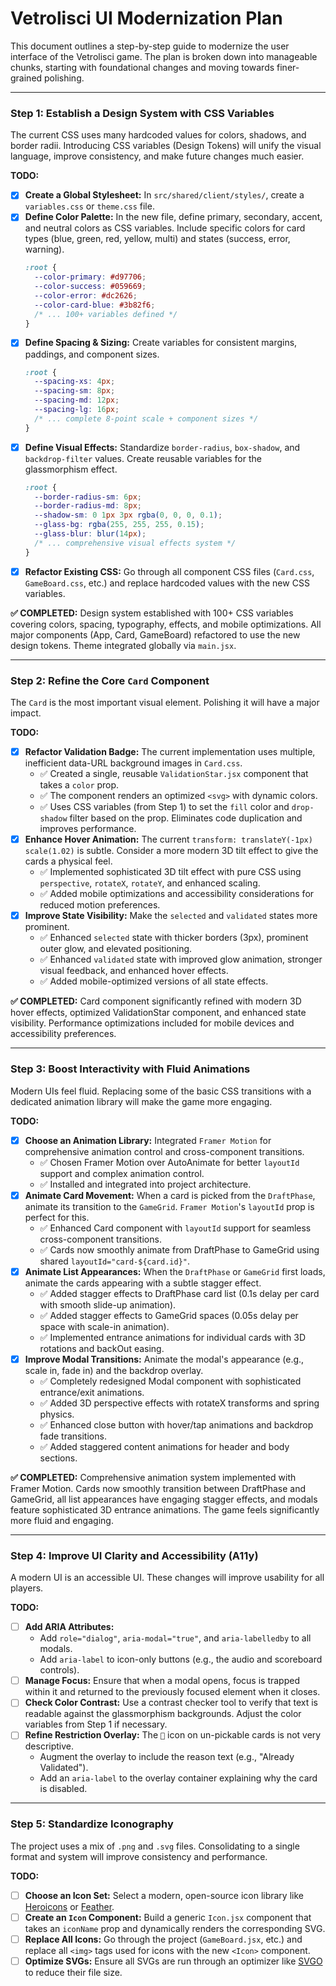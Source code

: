 # Vetrolisci UI Modernization Plan

This document outlines a step-by-step guide to modernize the user interface of the Vetrolisci game. The plan is broken down into manageable chunks, starting with foundational changes and moving towards finer-grained polishing.

---

### Step 1: Establish a Design System with CSS Variables

The current CSS uses many hardcoded values for colors, shadows, and border radii. Introducing CSS variables (Design Tokens) will unify the visual language, improve consistency, and make future changes much easier.

**TODO:**
- [x] **Create a Global Stylesheet:** In `src/shared/client/styles/`, create a `variables.css` or `theme.css` file.
- [x] **Define Color Palette:** In the new file, define primary, secondary, accent, and neutral colors as CSS variables. Include specific colors for card types (blue, green, red, yellow, multi) and states (success, error, warning).
    ```css
    :root {
      --color-primary: #d97706;
      --color-success: #059669;
      --color-error: #dc2626;
      --color-card-blue: #3b82f6;
      /* ... 100+ variables defined */
    }
    ```
- [x] **Define Spacing & Sizing:** Create variables for consistent margins, paddings, and component sizes.
    ```css
    :root {
      --spacing-xs: 4px;
      --spacing-sm: 8px;
      --spacing-md: 12px;
      --spacing-lg: 16px;
      /* ... complete 8-point scale + component sizes */
    }
    ```
- [x] **Define Visual Effects:** Standardize `border-radius`, `box-shadow`, and `backdrop-filter` values. Create reusable variables for the glassmorphism effect.
    ```css
    :root {
      --border-radius-sm: 6px;
      --border-radius-md: 8px;
      --shadow-sm: 0 1px 3px rgba(0, 0, 0, 0.1);
      --glass-bg: rgba(255, 255, 255, 0.15);
      --glass-blur: blur(14px);
      /* ... comprehensive visual effects system */
    }
    ```
- [x] **Refactor Existing CSS:** Go through all component CSS files (`Card.css`, `GameBoard.css`, etc.) and replace hardcoded values with the new CSS variables.

**✅ COMPLETED:** Design system established with 100+ CSS variables covering colors, spacing, typography, effects, and mobile optimizations. All major components (App, Card, GameBoard) refactored to use the new design tokens. Theme integrated globally via `main.jsx`.

---

### Step 2: Refine the Core `Card` Component

The `Card` is the most important visual element. Polishing it will have a major impact.

**TODO:**
- [x] **Refactor Validation Badge:** The current implementation uses multiple, inefficient data-URL background images in `Card.css`.
    - ✅ Created a single, reusable `ValidationStar.jsx` component that takes a `color` prop.
    - ✅ The component renders an optimized `<svg>` with dynamic colors.
    - ✅ Uses CSS variables (from Step 1) to set the `fill` color and `drop-shadow` filter based on the prop. Eliminates code duplication and improves performance.
- [x] **Enhance Hover Animation:** The current `transform: translateY(-1px) scale(1.02)` is subtle. Consider a more modern 3D tilt effect to give the cards a physical feel.
    - ✅ Implemented sophisticated 3D tilt effect with pure CSS using `perspective`, `rotateX`, `rotateY`, and enhanced scaling.
    - ✅ Added mobile optimizations and accessibility considerations for reduced motion preferences.
- [x] **Improve State Visibility:** Make the `selected` and `validated` states more prominent.
    - ✅ Enhanced `selected` state with thicker borders (3px), prominent outer glow, and elevated positioning.
    - ✅ Enhanced `validated` state with improved glow animation, stronger visual feedback, and enhanced hover effects.
    - ✅ Added mobile-optimized versions of all state effects.

**✅ COMPLETED:** Card component significantly refined with modern 3D hover effects, optimized ValidationStar component, and enhanced state visibility. Performance optimizations included for mobile devices and accessibility preferences.

---

### Step 3: Boost Interactivity with Fluid Animations

Modern UIs feel fluid. Replacing some of the basic CSS transitions with a dedicated animation library will make the game more engaging.

**TODO:**
- [x] **Choose an Animation Library:** Integrated `Framer Motion` for comprehensive animation control and cross-component transitions.
    - ✅ Chosen Framer Motion over AutoAnimate for better `layoutId` support and complex animation control.
    - ✅ Installed and integrated into project architecture.
- [x] **Animate Card Movement:** When a card is picked from the `DraftPhase`, animate its transition to the `GameGrid`. `Framer Motion`'s `layoutId` prop is perfect for this.
    - ✅ Enhanced Card component with `layoutId` support for seamless cross-component transitions.
    - ✅ Cards now smoothly animate from DraftPhase to GameGrid using shared `layoutId="card-${card.id}"`.
- [x] **Animate List Appearances:** When the `DraftPhase` or `GameGrid` first loads, animate the cards appearing with a subtle stagger effect.
    - ✅ Added stagger effects to DraftPhase card list (0.1s delay per card with smooth slide-up animation).
    - ✅ Added stagger effects to GameGrid spaces (0.05s delay per space with scale-in animation).
    - ✅ Implemented entrance animations for individual cards with 3D rotations and backOut easing.
- [x] **Improve Modal Transitions:** Animate the modal's appearance (e.g., scale in, fade in) and the backdrop overlay.
    - ✅ Completely redesigned Modal component with sophisticated entrance/exit animations.
    - ✅ Added 3D perspective effects with rotateX transforms and spring physics.
    - ✅ Enhanced close button with hover/tap animations and backdrop fade transitions.
    - ✅ Added staggered content animations for header and body sections.

**✅ COMPLETED:** Comprehensive animation system implemented with Framer Motion. Cards now smoothly transition between DraftPhase and GameGrid, all list appearances have engaging stagger effects, and modals feature sophisticated 3D entrance animations. The game feels significantly more fluid and engaging.

---

### Step 4: Improve UI Clarity and Accessibility (A11y)

A modern UI is an accessible UI. These changes will improve usability for all players.

**TODO:**
- [ ] **Add ARIA Attributes:**
    - Add `role="dialog"`, `aria-modal="true"`, and `aria-labelledby` to all modals.
    - Add `aria-label` to icon-only buttons (e.g., the audio and scoreboard controls).
- [ ] **Manage Focus:** Ensure that when a modal opens, focus is trapped within it and returned to the previously focused element when it closes.
- [ ] **Check Color Contrast:** Use a contrast checker tool to verify that text is readable against the glassmorphism backgrounds. Adjust the color variables from Step 1 if necessary.
- [ ] **Refine Restriction Overlay:** The `🚫` icon on un-pickable cards is not very descriptive.
    - Augment the overlay to include the reason text (e.g., "Already Validated").
    - Add an `aria-label` to the overlay container explaining why the card is disabled.

---

### Step 5: Standardize Iconography

The project uses a mix of `.png` and `.svg` files. Consolidating to a single format and system will improve consistency and performance.

**TODO:**
- [ ] **Choose an Icon Set:** Select a modern, open-source icon library like [Heroicons](https://heroicons.com/) or [Feather](https://feathericons.com/).
- [ ] **Create an `Icon` Component:** Build a generic `Icon.jsx` component that takes an `iconName` prop and dynamically renders the corresponding SVG.
- [ ] **Replace All Icons:** Go through the project (`GameBoard.jsx`, etc.) and replace all `<img>` tags used for icons with the new `<Icon>` component.
- [ ] **Optimize SVGs:** Ensure all SVGs are run through an optimizer like [SVGO](https://github.com/svg/svgo) to reduce their file size.

